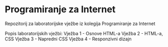 # Programiranje za Internet
Repozitorij za laboratorijske vježbe iz kolegija Programiranje za Internet

Popis laboratorijskih vježbi:
Vježba 1 - Osnove HTML-a
Vježba 2 - HTML-a, CSS
Vježba 3 - Napredni CSS
Vježba 4 - Responzivni dizajn
